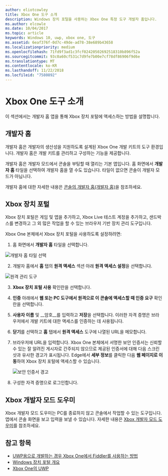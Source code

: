 ```yaml
---
author: eliotcowley
title: Xbox One 도구 소개
description: Windows 장치 포털을 사용하는 Xbox One 특정 도구 개발자 홈입니다.
ms.author: elcowle
ms.date: 10/04/2017
ms.topic: article
keywords: Windows 10, uwp, xbox one, 도구
ms.assetid: 6eaf376f-0d7c-49de-ad78-38e689b43658
ms.localizationpriority: medium
ms.openlocfilehash: 71fd9f3ad1c3fcf02420502692518310b896f52a
ms.sourcegitcommit: 93c0a60cf531c7d9fe7b00e7cf78df86906f9d6e
ms.translationtype: MT
ms.contentlocale: ko-KR
ms.lasthandoff: 11/22/2018
ms.locfileid: "7580892"
---
```

# <a name="introduction-to-xbox-one-tools"></a>Xbox One 도구 소개

이 섹션에서는 개발자 홈 앱을 통해 Xbox 장치 포털에 액세스하는 방법을 설명합니다.

## <a name="dev-home"></a>개발자 홈

개발자 홈은 개발자의 생산성을 지원하도록 설계된 Xbox One 개발 키트의 도구 환경입니다. 개발자 홈은 개발 키트를 관리하고 구성하는 기능을 제공합니다.

개발자 홈은 개발자 모드에서 콘솔을 부팅할 때 열리는 기본 앱입니다. 홈 화면에서 **개발자 홈** 타일을 선택하여 개발자 홈을 열 수도 있습니다. 타일이 없으면 콘솔이 개발자 모드가 아닙니다.

개발자 홈에 대한 자세한 내용은 [콘솔의 개발자 홈(개발자 홈)](dev-home.md)을 참조하세요.

## <a name="xbox-device-portal"></a>Xbox 장치 포털
Xbox 장치 포털은 게임 및 앱을 추가하고, Xbox Live 테스트 계정을 추가하고, 샌드박스를 변경하고 그 외 많은 작업을 할 수 있는 브라우저 기반 장치 관리 도구입니다.

Xbox One 본체에서 Xbox 장치 포털을 사용하도록 설정하려면:

1. 홈 화면에서 **개발자 홈** 타일을 선택합니다.

  ![개발자 홈 타일 선택](images/introduction-to-xbox-one-tools-1.png)

2. 개발자 홈에서 **홈** 탭의 **원격 액세스** 섹션 아래 **원격 액세스 설정**을 선택합니다.

  ![원격 관리 도구](images/introduction-to-xbox-one-tools-2.png)

3. **Xbox 장치 포털 사용** 확인란을 선택합니다.

4. **인증** 아래에서 **웹 또는 PC 도구에서 원격으로 이 콘솔에 액세스할 때 인증 요구** 확인란을 선택합니다.

5. **사용자 이름** 및 __암호__를 입력하고 **저장**을 선택합니다. 이러한 자격 증명은 브라우저에서 개발 키트에 대한 액세스를 인증하는 데 사용됩니다.

6. **닫기**를 선택하고 **홈** 탭에서 **원격 액세스** 도구에 나열된 URL을 메모합니다.

7. 브라우저에 URL을 입력합니다. Xbox One 본체에서 서명한 보안 인증서는 신뢰할 수 있는 잘 알려진 게시자로 간주되지 않으므로 제공된 인증서에 대해 다음 스크린샷과 유사한 경고가 표시됩니다. Edge에서 **세부 정보**를 클릭한 다음 **웹 페이지로 이동**하여 Xbox 장치 포털에 액세스할 수 있습니다.

    ![보안 인증서 경고](images/introduction-to-xbox-one-tools-3.png)

8. 구성한 자격 증명으로 로그인합니다.

## <a name="xbox-dev-mode-companion"></a>Xbox 개발자 모드 도우미
Xbox 개발자 모드 도우미는 PC를 종료하지 않고 콘솔에서 작업할 수 있는 도구입니다. 앱에서 콘솔 화면을 보고 입력을 보낼 수 있습니다. 자세한 내용은 [Xbox 개발자 모드 도우미](xbox-dev-mode-companion.md)를 참조하세요.

## <a name="see-also"></a>참고 항목
- [UWP용으로 개발하는 경우 Xbox One에서 Fiddler를 사용하는 방법](uwp-fiddler.md)
- [Windows 장치 포털 개요](../debug-test-perf/device-portal.md)
- [Xbox One의 UWP](index.md)